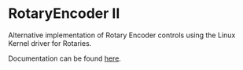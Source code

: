# RotaryEncoder II
Alternative implementation of Rotary Encoder controls using the Linux Kernel driver for Rotaries.

Documentation can be found [here](https://volumio.github.io/docs/Plugins_User_Manuals/rotaryencoder2/Rotary_Encoder_II.html).
